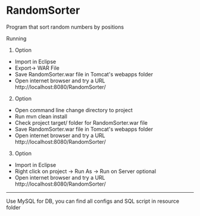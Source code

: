 # RandomSorter
Program that sort random numbers by positions

Running
1. Option
* Import in Eclipse
* Export-> WAR File
* Save RandomSorter.war file in Tomcat's webapps folder
* Open internet browser and try a URL http://localhost:8080/RandomSorter/

2. Option
* Open command line change directory to project
* Run mvn clean install 
* Check project target/ folder for RandomSorter.war file
* Save RandomSorter.war file in Tomcat's webapps folder
* Open internet browser and try a URL http://localhost:8080/RandomSorter/

3. Option
* Import in Eclipse
* Right click on project -> Run As -> Run on Server
optional
* Open internet browser and try a URL http://localhost:8080/RandomSorter/

-----
Use MySQL for DB, you can find all configs and SQL script in resource folder